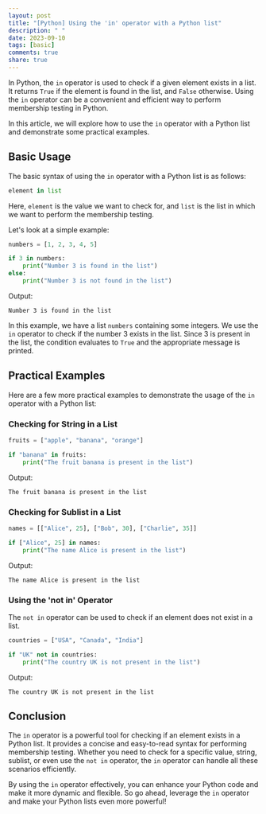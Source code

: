 ```yaml
---
layout: post
title: "[Python] Using the 'in' operator with a Python list"
description: " "
date: 2023-09-10
tags: [basic]
comments: true
share: true
---
```


In Python, the `in` operator is used to check if a given element exists in a list. It returns `True` if the element is found in the list, and `False` otherwise. Using the `in` operator can be a convenient and efficient way to perform membership testing in Python.

In this article, we will explore how to use the `in` operator with a Python list and demonstrate some practical examples.

## Basic Usage

The basic syntax of using the `in` operator with a Python list is as follows:

```python
element in list
```

Here, `element` is the value we want to check for, and `list` is the list in which we want to perform the membership testing.

Let's look at a simple example:

```python
numbers = [1, 2, 3, 4, 5]

if 3 in numbers:
    print("Number 3 is found in the list")
else:
    print("Number 3 is not found in the list")
```

Output:
```
Number 3 is found in the list
```

In this example, we have a list `numbers` containing some integers. We use the `in` operator to check if the number 3 exists in the list. Since 3 is present in the list, the condition evaluates to `True` and the appropriate message is printed.

## Practical Examples

Here are a few more practical examples to demonstrate the usage of the `in` operator with a Python list:

### Checking for String in a List

```python
fruits = ["apple", "banana", "orange"]

if "banana" in fruits:
    print("The fruit banana is present in the list")
```

Output:
```
The fruit banana is present in the list
```

### Checking for Sublist in a List

```python
names = [["Alice", 25], ["Bob", 30], ["Charlie", 35]]

if ["Alice", 25] in names:
    print("The name Alice is present in the list")
```

Output:
```
The name Alice is present in the list
```

### Using the 'not in' Operator

The `not in` operator can be used to check if an element does not exist in a list.

```python
countries = ["USA", "Canada", "India"]

if "UK" not in countries:
    print("The country UK is not present in the list")
```

Output:
```
The country UK is not present in the list
```

## Conclusion

The `in` operator is a powerful tool for checking if an element exists in a Python list. It provides a concise and easy-to-read syntax for performing membership testing. Whether you need to check for a specific value, string, sublist, or even use the `not in` operator, the `in` operator can handle all these scenarios efficiently.

By using the `in` operator effectively, you can enhance your Python code and make it more dynamic and flexible. So go ahead, leverage the `in` operator and make your Python lists even more powerful!